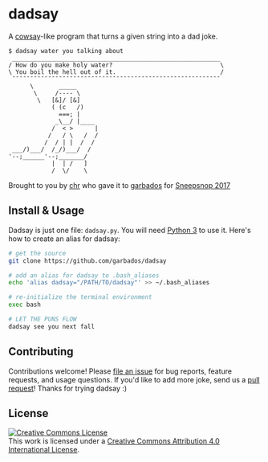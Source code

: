 # dadsay

A [cowsay](https://en.wikipedia.org/wiki/Cowsay)-like program that turns a given string into a dad joke.

```
$ dadsay water you talking about
 __________________________________________________________
/ How do you make holy water?                              \
\ You boil the hell out of it.                             /
 ¯¯¯¯¯¯¯¯¯¯¯¯¯¯¯¯¯¯¯¯¯¯¯¯¯¯¯¯¯¯¯¯¯¯¯¯¯¯¯¯¯¯¯¯¯¯¯¯¯¯¯¯¯¯¯¯¯¯
      \       _____
       \     /---- \
        \   [&]/ [&]
            ( (c   /)
              ===; |
             _\__/ |____
            /  < >      |
           /   / \   /  /
          /  / | |  /  /
 ___/)___/  /_/)___/  /
'--;______'--;_______/
            |  | /   ]
            /  \/    \

```

Brought to you by [chr](https://cybre.space/@chr) who gave it to [garbados](https://toot.cat/@garbados) for [Sneepsnop 2017](https://octodon.social/@sneepsnop)

## Install & Usage

Dadsay is just one file: `dadsay.py`. You will need [Python 3](https://www.python.org/) to use it. Here's how to create an alias for dadsay:

```bash
# get the source
git clone https://github.com/garbados/dadsay

# add an alias for dadsay to .bash_aliases
echo 'alias dadsay="/PATH/TO/dadsay"' >> ~/.bash_aliases

# re-initialize the terminal environment
exec bash

# LET THE PUNS FLOW
dadsay see you next fall
```

## Contributing

Contributions welcome! Please [file an issue](https://github.com/garbados/dadsay/issues) for bug reports, feature requests, and usage questions. If you'd like to add more joke, send us a [pull request](https://github.com/garbados/dadsay/pulls)! Thanks for trying dadsay :)

## License

<a rel="license" href="http://creativecommons.org/licenses/by/4.0/"><img alt="Creative Commons License" style="border-width:0" src="https://i.creativecommons.org/l/by/4.0/88x31.png" /></a><br />This work is licensed under a <a rel="license" href="http://creativecommons.org/licenses/by/4.0/">Creative Commons Attribution 4.0 International License</a>.
